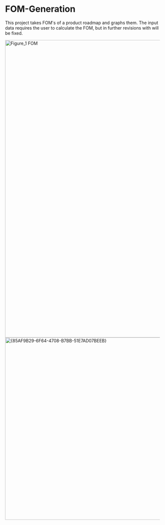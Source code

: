 # FOM-Generation

This project takes FOM's of a product roadmap and graphs them. The input data requires the user to calculate the FOM, but in further revisions with will be fixed. 

<img width="1920" height="967" alt="Figure_1 FOM" src="https://github.com/user-attachments/assets/dd7b6a8e-683e-43ef-ac81-7ae157b4c867" />

<img width="1038" height="593" alt="{85AF9B29-6F64-4708-B7BB-51E7AD07BEEB}" src="https://github.com/user-attachments/assets/f2b94659-bb96-4128-8024-4094a0065697" />
